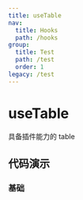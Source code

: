 ```yaml
---
title: useTable
nav:
  title: Hooks
  path: /hooks
group:
  title: Test
  path: /test
  order: 1
legacy: /test
---
```


# useTable

具备插件能力的 table

## 代码演示

### 基础

<code src="./demo/simple.tsx" />

